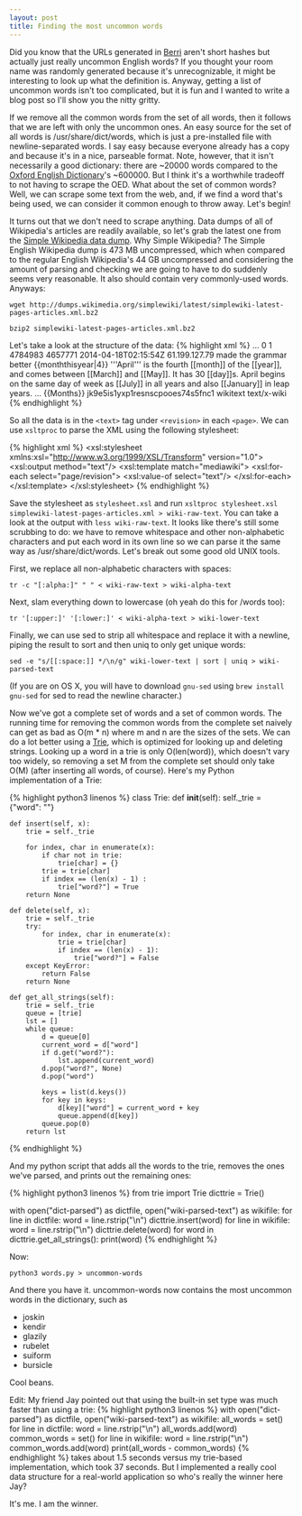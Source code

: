 ```yaml
---
layout: post
title: Finding the most uncommon words
---
```

Did you know that the URLs generated in [Berri](http://berri.io/) aren't
short hashes but actually just really uncommon English words? If you
thought your room name was randomly generated because it's
unrecognizable, it might be interesting to look up what the
definition is. Anyway, getting a list of uncommon words isn't
too complicated, but it is fun and I wanted to write a blog post
so I'll show you the nitty gritty.

If we remove all the common words from the set of all words,
then it follows that we are left with only the uncommon ones.
An easy source for the set of all words is /usr/share/dict/words,
which is just a pre-installed file with newline-separated words.
I say easy because everyone already has a copy and because it's
in a nice, parseable format. Note, however, that it isn't
necessarily a good dictionary: there are ~20000 words compared
to the [Oxford English Dictionary](http://www.oed.com/)'s  ~600000. But I think
it's a worthwhile tradeoff to not having to scrape the OED.
What about the set of common words? Well, we can scrape some
text from the web, and, if we find a word that's being used,
we can consider it common enough to throw away. Let's begin!

It turns out that we don't need to scrape anything. Data dumps
of all of Wikipedia's articles are readily available, so let's
grab the latest one from the [Simple Wikipedia data dump](http://dumps.wikimedia.org/simplewiki/latest/). Why
Simple Wikipedia? The Simple English Wikipedia dump is 473 MB
uncompressed, which when compared to the regular English
Wikipedia's 44 GB uncompressed and considering the amount of
parsing and checking we are going to have to do suddenly seems
very reasonable. It also should contain very commonly-used words. Anyways:

`wget http://dumps.wikimedia.org/simplewiki/latest/simplewiki-latest-pages-articles.xml.bz2`

`bzip2 simplewiki-latest-pages-articles.xml.bz2`

Let's take a look at the structure of the data:
{% highlight xml %}
<mediawiki xmlns="http://www.mediawiki.org/xml/export-0.9/" xmlns:xsi="http://www.w3.org/2001/XMLSchema-instance" xsi:schemaLocation="http://www.mediawiki.org/xml/export-0.9/ http://www.mediawiki.org/xml/export-0.9.xsd" version="0.9" xml:lang="en">
  <siteinfo>
    ...
  </siteinfo>
    <page>
    <title>April</title>
    <ns>0</ns>
    <id>1</id>
    <revision>
      <id>4784983</id>
      <parentid>4657771</parentid>
      <timestamp>2014-04-18T02:15:54Z</timestamp>
      <contributor>
        <ip>61.199.127.79</ip>
      </contributor>
      <comment>made the grammar better</comment>
      <text xml:space="preserve">{{monththisyear|4}}
'''April''' is the fourth [[month]] of the [[year]], and comes between [[March]] and [[May]]. It has 30 [[day]]s. April begins on the same day of week as [[July]] in all years and also [[January]] in leap years.
...
{{Months}}</text>
      <sha1>jk9e5is1yxp1resnscpooes74s5fnc1</sha1>
      <model>wikitext</model>
      <format>text/x-wiki</format>
    </revision>
  </page>
{% endhighlight %}

So all the data is in the `<text>` tag under `<revision>` in each
`<page>`. We can use `xsltproc` to parse the XML using the following stylesheet:

{% highlight xml %}
<xsl:stylesheet xmlns:xsl="http://www.w3.org/1999/XSL/Transform" version="1.0">
  <xsl:output method="text"/>
  <xsl:template match="mediawiki">
    <xsl:for-each select="page/revision">
      <xsl:value-of select="text"/>
    </xsl:for-each>
  </xsl:template>
</xsl:stylesheet>
{% endhighlight %}

Save the stylesheet as `stylesheet.xsl` and run
`xsltproc stylesheet.xsl simplewiki-latest-pages-articles.xml > wiki-raw-text`.
You can take a look at the output with `less wiki-raw-text`. It looks like
there's still some scrubbing to do: we have to remove whitespace and other
non-alphabetic characters and put each word in its own line so we can parse
it the same way as /usr/share/dict/words. Let's break out some good old UNIX tools.

First, we replace all non-alphabetic characters with spaces: 

`tr -c "[:alpha:]" " " < wiki-raw-text > wiki-alpha-text`

Next, slam everything down to lowercase (oh yeah do this for /words too): 

`tr '[:upper:]' '[:lower:]' < wiki-alpha-text > wiki-lower-text`

Finally, we can use sed to strip all whitespace and replace it with a newline,
piping the result to sort and then uniq to only get unique words: 

`sed -e "s/[[:space:]] */\n/g" wiki-lower-text | sort | uniq > wiki-parsed-text`

(If you are on OS X, you will have to download `gnu-sed` using `brew install
gnu-sed` for sed to read the newline character.)

Now we've got a complete set of words and a set of common words. The running
time for removing the common words from the complete set naively can get as
bad as O(m * n) where m and n are the sizes of the sets. We can do a lot
better using a [Trie](http://en.wikipedia.org/wiki/Trie), which is optimized for looking up and deleting
strings. Looking up a word in a trie is only O(len(word)), which doesn't vary
too widely, so removing a set M from the complete set should only take O(M)
(after inserting all words, of course). Here's my Python implementation of a Trie:

{% highlight python3 linenos %}
class Trie:
    def __init__(self):
        self._trie = {"word": ""}

    def insert(self, x):
        trie = self._trie

        for index, char in enumerate(x):
            if char not in trie:
                trie[char] = {}
            trie = trie[char]
            if index == (len(x) - 1) :
                trie["word?"] = True
        return None

    def delete(self, x):
        trie = self._trie
        try:
            for index, char in enumerate(x):
                trie = trie[char]
                if index == (len(x) - 1):
                    trie["word?"] = False
        except KeyError:
            return False
        return None

    def get_all_strings(self):
        trie = self._trie
        queue = [trie]
        lst = []
        while queue:
            d = queue[0]
            current_word = d["word"]
            if d.get("word?"):
                lst.append(current_word)
            d.pop("word?", None)
            d.pop("word")

            keys = list(d.keys())
            for key in keys:
                d[key]["word"] = current_word + key
                queue.append(d[key])
            queue.pop(0)
        return lst
{% endhighlight %}

And my python script that adds all the words to the trie, removes the
ones we've parsed, and prints out the remaining ones:

{% highlight python3 linenos %}
from trie import Trie
dicttrie = Trie()

with open("dict-parsed") as dictfile, open("wiki-parsed-text") as wikifile:
    for line in dictfile:
        word = line.rstrip("\n")
        dicttrie.insert(word)
    for line in wikifile:
        word = line.rstrip("\n")
        dicttrie.delete(word)
    for word in dicttrie.get_all_strings():
        print(word)
{% endhighlight %}

Now:

`python3 words.py > uncommon-words`

And there you have it. uncommon-words now contains the most uncommon words in the dictionary, such as

+ joskin
+ kendir
+ glazily
+ rubelet
+ suiform
+ bursicle

Cool beans.

Edit: My friend Jay pointed out that using the built-in set type was much faster than
using a trie:
{% highlight python3 linenos %}
with open("dict-parsed") as dictfile, open("wiki-parsed-text") as wikifile:
    all_words = set()
    for line in dictfile:
        word = line.rstrip("\n")
        all_words.add(word)
    common_words = set()
    for line in wikifile:
        word = line.rstrip("\n")
        common_words.add(word)
    print(all_words - common_words)
{% endhighlight %}
takes about 1.5 seconds versus my trie-based implementation, which took 37 seconds.
But I implemented a really cool data structure for a real-world application so who's really the winner here Jay?

It's me. I am the winner.
